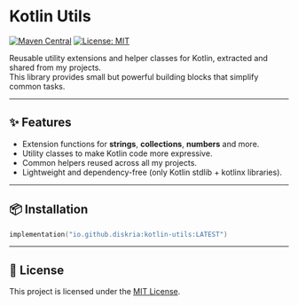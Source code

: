 # Kotlin Utils

[![Maven Central](https://img.shields.io/maven-central/v/io.github.diskria/kotlin-utils.svg?label=Maven%20Central)](https://central.sonatype.com/artifact/io.github.diskria/kotlin-utils) [![License: MIT](https://img.shields.io/badge/License-MIT-yellow.svg)](LICENSE)

Reusable utility extensions and helper classes for Kotlin, extracted and shared from my projects.  
This library provides small but powerful building blocks that simplify common tasks.

---

## ✨ Features
- Extension functions for **strings**, **collections**, **numbers** and more.
- Utility classes to make Kotlin code more expressive.
- Common helpers reused across all my projects.
- Lightweight and dependency-free (only Kotlin stdlib + kotlinx libraries).

---

## 📦 Installation

```kotlin
implementation("io.github.diskria:kotlin-utils:LATEST")
```

---

## 📄 License
This project is licensed under the [MIT License](LICENSE).
